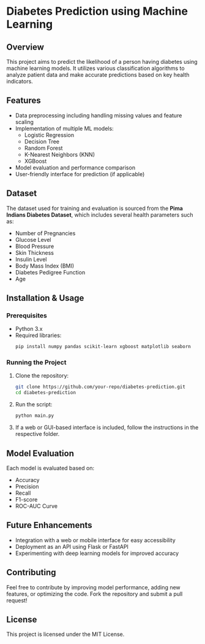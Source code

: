 # Diabetes Prediction using Machine Learning

## Overview
This project aims to predict the likelihood of a person having diabetes using machine learning models. It utilizes various classification algorithms to analyze patient data and make accurate predictions based on key health indicators.

## Features
- Data preprocessing including handling missing values and feature scaling
- Implementation of multiple ML models:
  - Logistic Regression
  - Decision Tree
  - Random Forest
  - K-Nearest Neighbors (KNN)
  - XGBoost
- Model evaluation and performance comparison
- User-friendly interface for prediction (if applicable)

## Dataset
The dataset used for training and evaluation is sourced from the **Pima Indians Diabetes Dataset**, which includes several health parameters such as:
- Number of Pregnancies
- Glucose Level
- Blood Pressure
- Skin Thickness
- Insulin Level
- Body Mass Index (BMI)
- Diabetes Pedigree Function
- Age

## Installation & Usage
### Prerequisites
- Python 3.x
- Required libraries:
  ```bash
  pip install numpy pandas scikit-learn xgboost matplotlib seaborn
  ```

### Running the Project
1. Clone the repository:
   ```bash
   git clone https://github.com/your-repo/diabetes-prediction.git
   cd diabetes-prediction
   ```
2. Run the script:
   ```bash
   python main.py
   ```
3. If a web or GUI-based interface is included, follow the instructions in the respective folder.

## Model Evaluation
Each model is evaluated based on:
- Accuracy
- Precision
- Recall
- F1-score
- ROC-AUC Curve

## Future Enhancements
- Integration with a web or mobile interface for easy accessibility
- Deployment as an API using Flask or FastAPI
- Experimenting with deep learning models for improved accuracy

## Contributing
Feel free to contribute by improving model performance, adding new features, or optimizing the code. Fork the repository and submit a pull request!

## License
This project is licensed under the MIT License.


